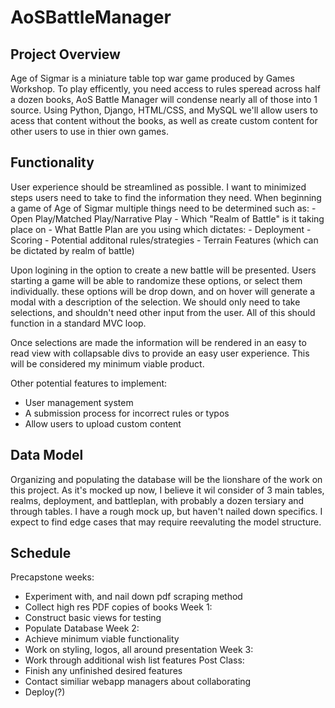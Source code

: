 # AoSBattleManager


<h2>Project Overview</h2>
Age of Sigmar is a miniature table top war game produced by Games Workshop. To play efficently, you need access to rules speread across half a dozen books, AoS Battle Manager will condense nearly all of those into 1 source. Using Python, Django, HTML/CSS, and MySQL we'll allow users to acess that content without the books, as well as create custom content for other users to use in thier own games. 


<h2>Functionality</h2>
User experience should be streamlined as possible. I want to minimized steps users need to take to find the information they need. When beginning a game of Age of Sigmar multiple things need to be determined such as:
 - Open Play/Matched Play/Narrative Play
 - Which "Realm of Battle" is it taking place on
 - What Battle Plan are you using which dictates:
    - Deployment
    - Scoring
    - Potential additonal rules/strategies
 - Terrain Features (which can be dictated by realm of battle)
 
 Upon logining in the option to create a new battle will be presented. Users starting a game will be able to randomize these options, or select them individually. these options will be drop down, and on hover will generate a modal with a description of the selection. We should only need to take selections, and shouldn't need other input from the user. All of this should function in a standard MVC loop.
 
 Once selections are made the information will be rendered in an easy to read view with collapsable divs to provide an easy user experience. This will be considered my minimum viable product.
 
 Other potential features to implement:
  - User management system
  - A submission process for incorrect rules or typos
  - Allow users to upload custom content

<h2>Data Model</h2>
Organizing and populating the database will be the lionshare of the work on this project. As it's mocked up now, I believe it wil consider of 3 main tables, realms, deployment, and battleplan, with probably a dozen tersiary and through tables. I have a rough mock up, but haven't nailed down specifics. I expect to find edge cases that may require reevaluting the model structure.

<h2>Schedule</h2

 Precapstone weeks:
  - Experiment with, and nail down pdf scraping method
  - Collect high res PDF copies of books
 Week 1: 
  - Construct basic views for testing
  - Populate Database
 Week 2:
  - Achieve minimum viable functionality
  - Work on styling, logos, all around presentation
 Week 3:
  - Work through additional wish list features
 Post Class:
  - Finish any unfinished desired features
  - Contact similiar webapp managers about collaborating
  - Deploy(?)

